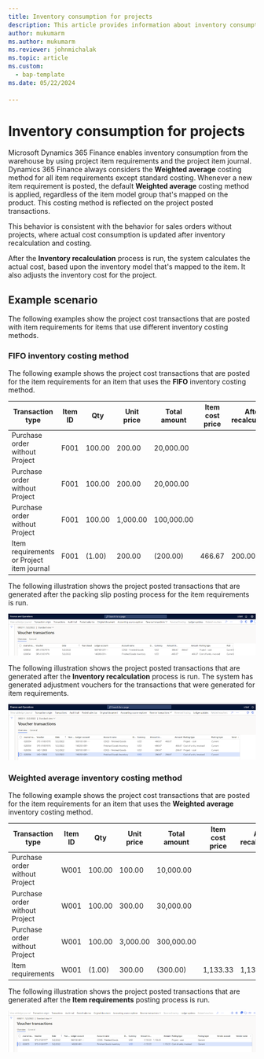 ```yaml
---
title: Inventory consumption for projects
description: This article provides information about inventory consumption for projects.
author: mukumarm
ms.author: mukumarm
ms.reviewer: johnmichalak
ms.topic: article
ms.custom: 
  - bap-template
ms.date: 05/22/2024

---
```


# Inventory consumption for projects

Microsoft Dynamics 365 Finance enables inventory consumption from the warehouse by using project item requirements and the project item journal. Dynamics 365 Finance always considers the **Weighted average** costing method for all item requirements except standard costing. Whenever a new item requirement is posted, the default **Weighted average** costing method is applied, regardless of the item model group that's mapped on the product. This costing method is reflected on the project posted transactions.

This behavior is consistent with the behavior for sales orders without projects, where actual cost consumption is updated after inventory recalculation and costing.

After the **Inventory recalculation** process is run, the system calculates the actual cost, based upon the inventory model that's mapped to the item. It also adjusts the inventory cost for the project.

## Example scenario

The following examples show the project cost transactions that are posted with item requirements for items that use different inventory costing methods.

### FIFO inventory costing method

The following example shows the project cost transactions that are posted for the item requirements for an item that uses the **FIFO** inventory costing method.

| Transaction type | Item ID | Qty | Unit price | Total amount | Item cost price | After recalculation |
|---|---|---|---|---|---|---|
| Purchase order without Project | F001 | 100.00 | 200.00 | 20,000.00 | | |
| Purchase order without Project | F001 | 100.00 | 200.00 | 20,000.00 | | |
| Purchase order without Project | F001 | 100.00 | 1,000.00 | 100,000.00 | | |
| Item requirements or Project item journal | F001 | (1.00) | 200.00 | (200.00) | 466.67 | 200.00 |

The following illustration shows the project posted transactions that are generated after the packing slip posting process for the item requirements is run.

![Project posted transactions voucher for the item that uses the FIFO costing method.](media/STKIRVoucher.png)

The following illustration shows the project posted transactions that are generated after the **Inventory recalculation** process is run. The system has generated adjustment vouchers for the transactions that were generated for item requirements.

![Project posted transactions after the Inventory recalculation process, for the item that uses the FIFO costing method.](media/STKIRVoucherafterAdjustment.png)

### Weighted average inventory costing method

The following example shows the project cost transactions that are posted for the item requirements for an item that uses the **Weighted average** inventory costing method.

| Transaction type | Item ID | Qty | Unit price | Total amount | Item cost price | After recalculation |
|---|---|---|---|---|---|---|
| Purchase order without Project | W001 | 100.00 | 100.00 | 10,000.00 | | |
| Purchase order without Project | W001 | 100.00 | 300.00 | 30,000.00 | | |
| Purchase order without Project | W001 | 100.00 | 3,000.00 | 300,000.00 | | |
| Item requirements | W001 | (1.00) | 300.00 | (300.00) | 1,133.33 | 1,133.33 |

The following illustration shows the project posted transactions that are generated after the **Item requirements** posting process is run.

![Project posted transactions after the Inventory recalculation process, for the item that uses the Weighted average costing method.](media/STKIRVoucherWAvg.png)
